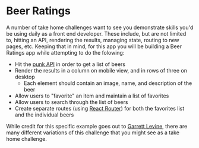 # Beer Ratings

A number of take home challenges want to see you demonstrate skills you'd be using daily as a front end developer. These include, but are not limited to, hitting an API, rendering the results, managing state, routing to new pages, etc. Keeping that in mind, for this app you will be building a Beer Ratings app while attempting to do the folowing:
- Hit the [punk API](https://punkapi.com/) in order to get a list of beers
- Render the results in a column on mobile view, and in rows of three on desktop
  - Each element should contain an image, name, and description of the beer
- Allow users to "favorite" an item and maintain a list of favorites
- Allow users to search through the list of beers
- Create separate routes (using [React Router](https://github.com/ReactTraining/react-router)) for both the favorites list and the individual beers

While credit for this specific example goes out to [Garrett Levine](https://medium.com/@GarrettLevine/5-projects-to-complete-when-starting-to-learn-front-end-web-development-48e8a1ce3178), there are many different variations of this challenge that you might see as a take home challenge.
